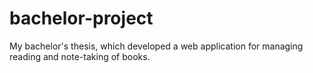 # bachelor-project
My bachelor's thesis, which developed a web application for managing reading and note-taking of books.
